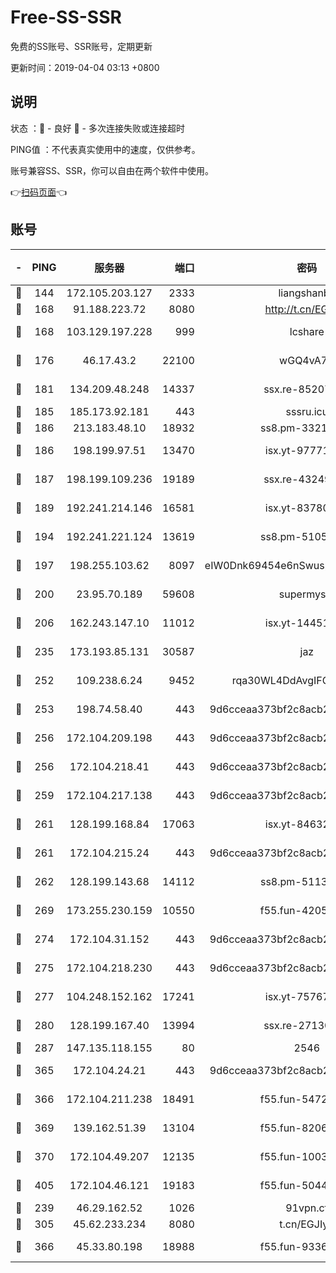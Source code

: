 # Free-SS-SSR

免费的SS账号、SSR账号，定期更新

更新时间：2019-04-04 03:13 +0800

## 说明

状态     ：🙂 - 良好 🙁 - 多次连接失败或连接超时

PING值   ：不代表真实使用中的速度，仅供参考。

账号兼容SS、SSR，你可以自由在两个软件中使用。

👉[扫码页面](https://liesauer.github.io/Free-SS-SSR/)👈

## 账号

|-|PING|服务器|端口|密码|加密方式|区域|
|:----:|:----:|:-----:|-----:|:----:|:----:|:----:|
|🙂|144|172.105.203.127|2333|liangshanbo|chacha20|JP|
|🙂|168|91.188.223.72|8080|http://t.cn/EGJIyrl|rc4-md5|RU|
|🙂|168|103.129.197.228|999|lcshare|aes-256-cfb|US|
|🙂|176|46.17.43.2|22100|wGQ4vA7D|aes-256-gcm|RU|
|🙂|181|134.209.48.248|14337|ssx.re-85207480|aes-256-cfb|US|
|🙂|185|185.173.92.181|443|sssru.icu|rc4-md5|RU|
|🙂|186|213.183.48.10|18932|ss8.pm-33211781|rc4-md5|RU|
|🙂|186|198.199.97.51|13470|isx.yt-97771805|aes-256-cfb|US|
|🙂|187|198.199.109.236|19189|ssx.re-43249557|aes-256-cfb|US|
|🙂|189|192.241.214.146|16581|isx.yt-83780241|aes-256-cfb|US|
|🙂|194|192.241.221.124|13619|ss8.pm-51057962|aes-256-cfb|US|
|🙂|197|198.255.103.62|8097|eIW0Dnk69454e6nSwuspv9DmS201tQ0D|aes-256-cfb|US|
|🙂|200|23.95.70.189|59608|supermyssr|chacha20-ietf|US|
|🙂|206|162.243.147.10|11012|isx.yt-14451395|aes-256-cfb|US|
|🙂|235|173.193.85.131|30587|jaz|aes-256-cfb|US|
|🙂|252|109.238.6.24|9452|rqa30WL4DdAvgIFG6Fs3znzTa|aes-256-cfb|FR|
|🙂|253|198.74.58.40|443|9d6cceaa373bf2c8acb22e60b6a58be6|aes-256-cfb|US|
|🙂|256|172.104.209.198|443|9d6cceaa373bf2c8acb22e60b6a58be6|aes-256-cfb|US|
|🙂|256|172.104.218.41|443|9d6cceaa373bf2c8acb22e60b6a58be6|aes-256-cfb|US|
|🙂|259|172.104.217.138|443|9d6cceaa373bf2c8acb22e60b6a58be6|aes-256-cfb|US|
|🙂|261|128.199.168.84|17063|isx.yt-84632014|aes-256-cfb|SG|
|🙂|261|172.104.215.24|443|9d6cceaa373bf2c8acb22e60b6a58be6|aes-256-cfb|US|
|🙂|262|128.199.143.68|14112|ss8.pm-51133545|aes-256-cfb|SG|
|🙂|269|173.255.230.159|10550|f55.fun-42056790|aes-256-cfb|US|
|🙂|274|172.104.31.152|443|9d6cceaa373bf2c8acb22e60b6a58be6|aes-256-cfb|US|
|🙂|275|172.104.218.230|443|9d6cceaa373bf2c8acb22e60b6a58be6|aes-256-cfb|US|
|🙂|277|104.248.152.162|17241|isx.yt-75767202|aes-256-cfb|SG|
|🙂|280|128.199.167.40|13994|ssx.re-27130562|aes-256-cfb|SG|
|🙂|287|147.135.118.155|80|2546|chacha20|US|
|🙂|365|172.104.24.21|443|9d6cceaa373bf2c8acb22e60b6a58be6|aes-256-cfb|US|
|🙂|366|172.104.211.238|18491|f55.fun-54724290|aes-256-cfb|US|
|🙂|369|139.162.51.39|13104|f55.fun-82060458|aes-256-cfb|SG|
|🙂|370|172.104.49.207|12135|f55.fun-10038011|aes-256-cfb|SG|
|🙂|405|172.104.46.121|19183|f55.fun-50446313|aes-256-cfb|SG|
|🙂|239|46.29.162.52|1026|91vpn.cf|rc4-md5|RU|
|🙂|305|45.62.233.234|8080|t.cn/EGJIyrl|rc4-md5|CA|
|🙂|366|45.33.80.198|18988|f55.fun-93362245|aes-256-cfb|US|
